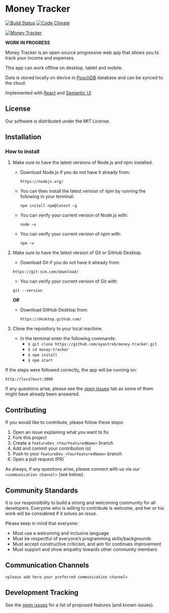 # Money Tracker

[![Build Status](https://travis-ci.org/ayastreb/money-tracker.svg?branch=master)](https://travis-ci.org/ayastreb/money-tracker)
[![Code Climate](https://codeclimate.com/github/ayastreb/money-tracker/badges/gpa.svg)](https://codeclimate.com/github/ayastreb/money-tracker)

[![Money Tracker](https://moneytracker.cc/assets/screenshot.png)](https://app.moneytracker.cc)

**WORK IN PROGRESS**

Money Tracker is an open-source progressive web app that allows you to track your income and expenses.

This app can work offline on desktop, tablet and mobile.

Data is stored locally on device in [PouchDB](https://pouchdb.com/) database and can be synced to the cloud.

Implemented with [React](https://github.com/facebook/react) and [Semantic UI](https://github.com/Semantic-Org/Semantic-UI-React)

## License
Our software is distributed under the MIT License.

## Installation

### How to install
1) Make sure to have the latest versions of Node.js and npm installed.
    - Download Node.js if you do not have it already from:
      
      ```https://nodejs.org/```
      
    - You can then install the latest version of npm by running the following in your terminal:
      
      ```npm install npm@latest –g```
      
    - You can verify your current version of Node.js with:
      
      ```node –v```
      
    - You can verify your current version of npm with:
     
      ```npm –v```  
    
2) Make sure to have the latest version of Git or GitHub Desktop.
    
    - Download Git if you do not have it already from: 
    
    ```https://git-scm.com/download/```
    
    - You can verify your current version of Git with:
    
    ```git --version```
    
    ***OR***
    
    - Download GitHub Desktop from:
      
      ```https://desktop.github.com/```
    
3) Clone the repository to your local machine.
    - In the terminal enter the following commands:
        * ```$ git clone https://github.com/ayastreb/money-tracker.git```
        * ```$ cd money-tracker```
        * ```$ npm install```
        * ```$ npm start```

 If the steps were followed correctly, the app will be running on: 

 ```http://localhost:3000```

 
 
 If any questions arise, please see the [open issues](https://github.com/ayastreb/money-tracker/issues) tab as some of them might have already been answered. 

## Contributing

If you would like to contribute, please follow these steps:
1.	Open an issue explaining what you want to fix
2.	Fork this project 
3.	Create a ```featureDev_<YourFeaturedName>``` branch 
4.	Add and commit your contribution (s) 
5.	Push to your ```featureDev_<YourFeaturedName>``` branch
6.	Open a pull request (PR)
    
As always, if any questions arise, please connect with us via our `<communication channel>` (see below).

## Community Standards

It is our responsibility to build a strong and welcoming community for all developers. Everyone who is willing to contribute is welcome, and her or his work will be considered if it solves an issue. 

Please keep in mind that everyone:
 * Must use a welcoming and inclusive language
 * Must be respectful of everyone’s programming skills/backgrounds
 * Must accept constructive criticism, and aim for continues improvement
 * Must support and show empathy towards other community members

## Communication Channels

`<please add here your preferred communication channel>`

## Development Tracking

See the [open issues](https://github.com/ayastreb/money-tracker/issues) for a list of proposed features (and known issues).
